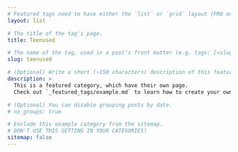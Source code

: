 ```yaml
---
# Featured tags need to have either the `list` or `grid` layout (PRO only).
layout: list

# The title of the tag's page.
title: Teenused

# The name of the tag, used in a post's front matter (e.g. tags: [<slug>]).
slug: teenused

# (Optional) Write a short (~150 characters) description of this featured tag.
description: >
  This is a featured category, which have their own page.
  Check out `_featured_tags/example.md` to learn how to create your own.

# (Optional) You can disable grouping posts by date.
# no_groups: true

# Exclude this example category from the sitemap.
# DON'T USE THIS SETTING IN YOUR CATEGORIES!
sitemap: false
---
```

